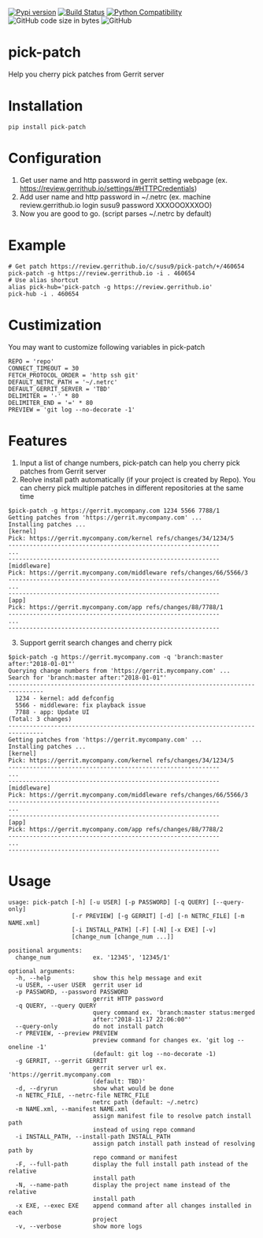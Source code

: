 [![Pypi version](https://img.shields.io/pypi/v/pick-patch)](https://pypi.org/project/pick-patch/)
[![Build Status](https://travis-ci.com/susu9/pick-patch.svg?branch=master)](https://travis-ci.com/susu9/pick-patch)
[![Python Compatibility](https://img.shields.io/pypi/pyversions/pick-patch)](https://travis-ci.com/susu9/pick-patch)
![GitHub code size in bytes](https://img.shields.io/github/languages/code-size/susu9/pick-patch.svg)
![GitHub](https://img.shields.io/github/license/susu9/pick-patch.svg)
# pick-patch
Help you cherry pick patches from Gerrit server

# Installation
```shell
pip install pick-patch
```
# Configuration
1. Get user name and http password in gerrit setting webpage (ex. https://review.gerrithub.io/settings/#HTTPCredentials)
2. Add user name and http password in ~/.netrc (ex. machine review.gerrithub.io login susu9 password XXXOOOXXXOO)
3. Now you are good to go. (script parses ~/.netrc by default)

# Example
```shell
# Get patch https://review.gerrithub.io/c/susu9/pick-patch/+/460654
pick-patch -g https://review.gerrithub.io -i . 460654
# Use alias shortcut
alias pick-hub='pick-patch -g https://review.gerrithub.io'
pick-hub -i . 460654
```

# Custimization
You may want to customize following variables in pick-patch
```
REPO = 'repo'
CONNECT_TIMEOUT = 30
FETCH_PROTOCOL_ORDER = 'http ssh git'
DEFAULT_NETRC_PATH = '~/.netrc'
DEFAULT_GERRIT_SERVER = 'TBD'
DELIMITER = '-' * 80
DELIMITER_END = '=' * 80
PREVIEW = 'git log --no-decorate -1'
```

# Features
1. Input a list of change numbers, pick-patch can help you cherry pick patches from Gerrit server
2. Reolve install path automatically (if your project is created by Repo). You can cherry pick
   multiple patches in different repositories at the same time
```
$pick-patch -g https://gerrit.mycompany.com 1234 5566 7788/1
Getting patches from 'https://gerrit.mycompany.com' ...
Installing patches ...
[kernel]
Pick: https://gerrit.mycompany.com/kernel refs/changes/34/1234/5
------------------------------------------------------------
...
------------------------------------------------------------
[middleware]
Pick: https://gerrit.mycompany.com/middleware refs/changes/66/5566/3
------------------------------------------------------------
...
------------------------------------------------------------
[app]
Pick: https://gerrit.mycompany.com/app refs/changes/88/7788/1
------------------------------------------------------------
...
------------------------------------------------------------
```
3. Support gerrit search changes and cherry pick
```
$pick-patch -g https://gerrit.mycompany.com -q 'branch:master after:"2018-01-01"'
Querying change numbers from 'https://gerrit.mycompany.com' ...
Search for 'branch:master after:"2018-01-01"'
--------------------------------------------------------------------------------
  1234 - kernel: add defconfig
  5566 - middleware: fix playback issue
  7788 - app: Update UI
(Total: 3 changes)
--------------------------------------------------------------------------------
Getting patches from 'https://gerrit.mycompany.com' ...
Installing patches ...
[kernel]
Pick: https://gerrit.mycompany.com/kernel refs/changes/34/1234/5
------------------------------------------------------------
...
------------------------------------------------------------
[middleware]
Pick: https://gerrit.mycompany.com/middleware refs/changes/66/5566/3
------------------------------------------------------------
...
------------------------------------------------------------
[app]
Pick: https://gerrit.mycompany.com/app refs/changes/88/7788/2
------------------------------------------------------------
...
------------------------------------------------------------
```

# Usage
```
usage: pick-patch [-h] [-u USER] [-p PASSWORD] [-q QUERY] [--query-only]
                  [-r PREVIEW] [-g GERRIT] [-d] [-n NETRC_FILE] [-m NAME.xml]
                  [-i INSTALL_PATH] [-F] [-N] [-x EXE] [-v]
                  [change_num [change_num ...]]

positional arguments:
  change_num            ex. '12345', '12345/1'

optional arguments:
  -h, --help            show this help message and exit
  -u USER, --user USER  gerrit user id
  -p PASSWORD, --password PASSWORD
                        gerrit HTTP password
  -q QUERY, --query QUERY
                        query command ex. 'branch:master status:merged
                        after:"2018-11-17 22:06:00"'
  --query-only          do not install patch
  -r PREVIEW, --preview PREVIEW
                        preview command for changes ex. 'git log --oneline -1'
                        (default: git log --no-decorate -1)
  -g GERRIT, --gerrit GERRIT
                        gerrit server url ex. 'https://gerrit.mycompany.com
                        (default: TBD)'
  -d, --dryrun          show what would be done
  -n NETRC_FILE, --netrc-file NETRC_FILE
                        netrc path (default: ~/.netrc)
  -m NAME.xml, --manifest NAME.xml
                        assign manifest file to resolve patch install path
                        instead of using repo command
  -i INSTALL_PATH, --install-path INSTALL_PATH
                        assign patch install path instead of resolving path by
                        repo command or manifest
  -F, --full-path       display the full install path instead of the relative
                        install path
  -N, --name-path       display the project name instead of the relative
                        install path
  -x EXE, --exec EXE    append command after all changes installed in each
                        project
  -v, --verbose         show more logs
```
